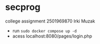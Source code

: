 # secprog
college assignment
2501969870 Irki Muzak

- run `sudo docker compose up -d`
- acess localhost:8080/pages/login.php